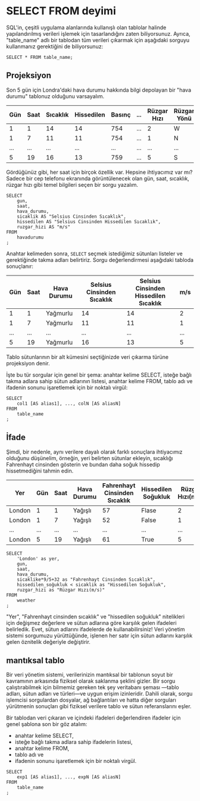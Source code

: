 # SELECT FROM deyimi

SQL'in, çeşitli uygulama alanlarında kullanışlı olan tablolar halinde yapılandırılmış verileri işlemek için tasarlandığını zaten biliyorsunuz. 
Ayrıca, "table_name" adlı bir tablodan tüm verileri çıkarmak için aşağıdaki sorguyu kullanmanız gerektiğini de biliyorsunuz:

```
SELECT * FROM table_name;
```

## Projeksiyon

Son 5 gün için Londra'daki hava durumu hakkında bilgi depolayan bir "hava durumu" tablonuz olduğunu varsayalım.

| Gün | Saat | Sıcaklık | Hissedilen | Basınç | ... | Rüzgar Hızı | Rüzgar Yönü | Rüzgar Esintileri | Nem | Hava Durumu |
| --- | --- | --- | --- | ---| --- | --- | --- | --- | --- | --- |
| 1 | 1 | 14 | 14 | 754 | ... | 2 | W | 8 | 88 | Yağmurlu |
| 1 | 7 | 11 | 11 | 754 | ... | 1 | N | 1 | 92 | Yağmurlu |
| ... | ... | ... | ... | ... | ... | ... | ... | ... | ... | ... |
| 5 | 19 | 16 | 13 | 759 | ... | 5 | S | 11 | 93 | Yağmurlu |

Gördüğünüz gibi, her saat için birçok özellik var. Hepsine ihtiyacımız var mı? 
Sadece bir cep telefonu ekranında görüntülenecek olan gün, saat, sıcaklık, rüzgar hızı gibi temel bilgileri seçen bir sorgu yazalım.

```
SELECT
    gun, 
    saat,
    hava_durumu,
    sicaklik AS "Selsius Cinsinden Sıcaklık",
    hissedilen AS "Selsius Cinsinden Hissedilen Sıcaklık",
    ruzgar_hizi AS "m/s"
FROM
    havadurumu
;
```

Anahtar kelimeden sonra, ```SELECT``` seçmek istediğimiz sütunları listeler ve gerektiğinde takma adları belirtiriz. 
Sorgu değerlendirmesi aşağıdaki tabloda sonuçlanır:

| Gün | Saat | Hava Durumu | Selsius Cinsinden Sıcaklık | Selsius Cinsinden Hissedilen Sıcaklık | m/s |
| --- | --- | --- | --- | --- | --- |
| 1 | 1 | Yağmurlu | 14 | 14 | 2 |
| 1 | 7 | Yağmurlu | 11 | 11 | 1 |
| ... | ... | ... | ... | ... | ... |
| 5 | 19 | Yağmurlu | 16 | 13 | 5 |

Tablo sütunlarının bir alt kümesini seçtiğinizde veri çıkarma türüne projeksiyon denir.

İşte bu tür sorgular için genel bir şema: anahtar kelime SELECT, isteğe bağlı takma adlara sahip sütun adlarının listesi, 
anahtar kelime FROM, tablo adı ve ifadenin sonunu işaretlemek için bir noktalı virgül:
```
SELECT
    col1 [AS alias1], ..., colN [AS aliasN]  
FROM
    table_name
;
```
## İfade
Şimdi, bir nedenle, aynı verilere dayalı olarak farklı sonuçlara ihtiyacımız olduğunu düşünelim, örneğin, 
yeri belirten sütunlar ekleyin, sıcaklığı Fahrenhayt cinsinden gösterin ve bundan daha soğuk hissedip hissetmediğini tahmin edin.

| Yer | Gün | Saat | Hava Durumu | Fahrenhayt Cinsinden Sıcaklık | Hissedilen Soğukluk | Rüzgar Hızı(m/s) |
| --- | --- | --- | --- | --- | --- | --- |
| London | 1 | 1 | Yağışlı | 57 | Flase | 2 |
| London | 1 | 7 | Yağışlı | 52 | False | 1 |
| ... | ... | ... | ... | ... | ... | ... |
| London | 5 | 19 | Yağışlı | 61 | True | 5 |

```
SELECT
    'London' as yer,
    gun, 
    saat,
    hava_durumu,
    sicaklike*9/5+32 as "Fahrenhayt Cinsinden Sıcaklık",
    hissedilen_soğukluk < sicaklik as "Hissedilen Soğukluk",
    ruzgar_hizi as "Rüzgar Hızı(m/s)"
FROM
    weather
;
```

"Yer", "Fahrenhayt cinsinden sıcaklık" ve "hissedilen soğukluk" nitelikleri için değişmez değerlere ve sütun adlarına göre karşılık gelen ifadeleri belirledik. 
Evet, sütun adlarını ifadelerde de kullanabilirsiniz! 
Veri yönetim sistemi sorgumuzu yürüttüğünde, işlenen her satır için sütun adlarını karşılık gelen öznitelik değeriyle değiştirir.

## mantıksal tablo

Bir veri yönetim sistemi, verilerinizin mantıksal bir tablonun soyut bir kavramının arkasında fiziksel olarak saklanma şeklini gizler. 
Bir sorgu çalıştırabilmek için bilmemiz gereken tek şey veritabanı şeması —tablo adları, sütun adları ve türleri—ve uygun erişim izinleridir. 
Dahili olarak, sorgu işlemcisi sorgulardan dosyalar, ağ bağlantıları ve hatta diğer sorguları yürütmenin sonuçları gibi fiziksel verilere tablo ve 
sütun referanslarını eşler.

Bir tablodan veri çıkaran ve içindeki ifadeleri değerlendiren ifadeler için genel şablona son bir göz atalım: 
- anahtar kelime SELECT, 
- isteğe bağlı takma adlara sahip ifadelerin listesi, 
- anahtar kelime FROM, 
- tablo adı ve 
- ifadenin sonunu işaretlemek için bir noktalı virgül.

```
SELECT
    exp1 [AS alias1], ..., expN [AS aliasN]  
FROM
    table_name
;
```
